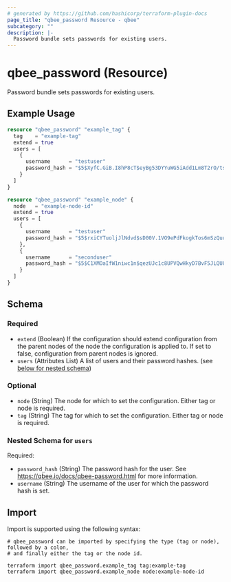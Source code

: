 ```yaml
---
# generated by https://github.com/hashicorp/terraform-plugin-docs
page_title: "qbee_password Resource - qbee"
subcategory: ""
description: |-
  Password bundle sets passwords for existing users.
---
```


# qbee_password (Resource)

Password bundle sets passwords for existing users.

## Example Usage

```terraform
resource "qbee_password" "example_tag" {
  tag    = "example-tag"
  extend = true
  users = [
    {
      username      = "testuser"
      password_hash = "$5$XyfC.GiB.I8hP8cT$eyBg53DYYuWG5iAdd1Lm8T2rO/tsq0As2jbkK1lTi3D"
    }
  ]
}

resource "qbee_password" "example_node" {
  node   = "example-node-id"
  extend = true
  users = [
    {
      username      = "testuser"
      password_hash = "$5$rxiCYTuoljJlNdvd$sD00V.1VO9ePdFkogkTos6mSzQuuZLkjLXxyYAkfjSA"
    },
    {
      username      = "seconduser"
      password_hash = "$5$C1XMOaIfW1niwc1n$qezUJc1c8UPVQwHkyD7BvF5JLQU8dZ0r6uQ4X4e8IbB"
    }
  ]
}
```

<!-- schema generated by tfplugindocs -->
## Schema

### Required

- `extend` (Boolean) If the configuration should extend configuration from the parent nodes of the node the configuration is applied to. If set to false, configuration from parent nodes is ignored.
- `users` (Attributes List) A list of users and their password hashes. (see [below for nested schema](#nestedatt--users))

### Optional

- `node` (String) The node for which to set the configuration. Either tag or node is required.
- `tag` (String) The tag for which to set the configuration. Either tag or node is required.

<a id="nestedatt--users"></a>
### Nested Schema for `users`

Required:

- `password_hash` (String) The password hash for the user. See https://qbee.io/docs/qbee-password.html for more information.
- `username` (String) The username of the user for which the password hash is set.

## Import

Import is supported using the following syntax:

```shell
# qbee_password can be imported by specifying the type (tag or node), followed by a colon,
# and finally either the tag or the node id.

terraform import qbee_password.example_tag tag:example-tag
terraform import qbee_password.example_node node:example-node-id
```
